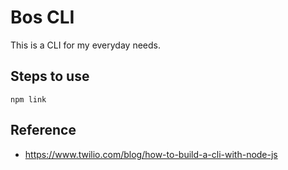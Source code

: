 # Bos CLI
This is a CLI for my everyday needs.

## Steps to use
    npm link

## Reference
- https://www.twilio.com/blog/how-to-build-a-cli-with-node-js